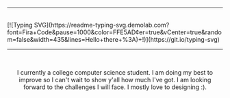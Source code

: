 <picture>
  <source media = srcset="https://github.com/jilliangrcln/ilyan/blob/main/bg.gif">   

---

<br>
[![Typing SVG](https://readme-typing-svg.demolab.com?font=Fira+Code&pause=1000&color=FFE5AD&center=true&vCenter=true&random=false&width=435&lines=Hello+there+%3A)+!)](https://git.io/typing-svg)

---

<br>
<p align="center">I currently a college computer science student. I am doing my best to improve so I can't wait to show y'all how much I've got. I am looking forward to the challenges I will face. I mostly love to designing :).</p>

<br><br>
